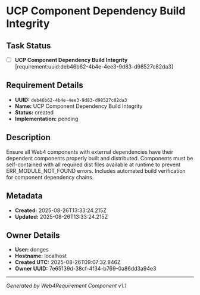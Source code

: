 # UCP Component Dependency Build Integrity

## Task Status
- [ ] **UCP Component Dependency Build Integrity** [requirement:uuid:deb46b62-4b4e-4ee3-9d83-d98527c82da3]

## Requirement Details

- **UUID:** `deb46b62-4b4e-4ee3-9d83-d98527c82da3`
- **Name:** UCP Component Dependency Build Integrity
- **Status:** created
- **Implementation:** pending

## Description

Ensure all Web4 components with external dependencies have their dependent components properly built and distributed. Components must be self-contained with all required dist files available at runtime to prevent ERR_MODULE_NOT_FOUND errors. Includes automated build verification for component dependency chains.

## Metadata

- **Created:** 2025-08-26T13:33:24.215Z
- **Updated:** 2025-08-26T13:33:24.215Z

## Owner Details

- **User:** donges
- **Hostname:** localhost
- **Created UTC:** 2025-08-26T09:07:32.846Z
- **Owner UUID:** 7e65139d-38cf-4f34-b769-0a86dd3a94e3

---

*Generated by Web4Requirement Component v1.1*